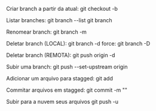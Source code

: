 Criar branch a partir da atual:
  git checkout -b <branch-name>

Listar branches:
  git branch --list
  git branch

Renomear branch:
  git branch -m <nome-antigo> <novo-nome>

Deletar branch (LOCAL):
  git branch -d <nome-da-branch>
  force: git branch -D <nome-da-branch>

Deletar branch (REMOTA):
  git push origin -d <nome-da-branch>

Subir uma branch:
  git push --set-upstream origin <nome-da-branch-nova>

Adicionar um arquivo para stagged:
  git add <caminho-do-arquivo>

Commitar arquivos em stagged:
  git commit -m "<sua-mensagem>"

Subir para a nuvem seus arquivos
  git push -u

